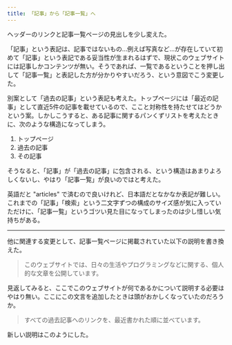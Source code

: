 ```yaml
---
title: 「記事」から「記事一覧」へ
---
```


ヘッダーのリンクと記事一覧ページの見出しを少し変えた。

「記事」という表記は、記事ではないもの…例えば写真など…が存在していて初めて「記事」という表記である妥当性が生まれるはずで、現状このウェブサイトには記事しかコンテンツが無い。そうであれば、一覧であるということを押し出して「記事一覧」と表記した方が分かりやすいだろう、という意図でこう変更した。

別案として「過去の記事」という表記も考えた。トップページには「最近の記事」として直近5件の記事を載せているので、ここと対称性を持たせてはどうかという案。しかしこうすると、ある記事に関するパンくずリストを考えたときに、次のような構造になってしまう。

1. トップページ
2. 過去の記事
3. その記事

そうなると、「記事」が「過去の記事」に包含される、という構造はあまりよろしくないし、やはり「記事一覧」が良いのではと考えた。

英語だと "articles" で済むので良いけれど、日本語だとなかなか表記が難しい。これまでの「記事」「検索」という二文字ずつの構成のサイズ感が気に入っていただけに、「記事一覧」というゴツい見た目になってしまったのは少し惜しい気持ちがある。

---

他に関連する変更として、記事一覧ページに掲載されていた以下の説明を書き換えた。

> このウェブサイトでは、日々の生活やプログラミングなどに関する、個人的な文章を公開しています。

見返してみると、ここでこのウェブサイトが何であるかについて説明する必要はやはり無い。ここにこの文言を追加したときは頭がおかしくなっていたのだろうか。

> すべての過去記事へのリンクを、最近書かれた順に並べています。

新しい説明はこのようにした。
